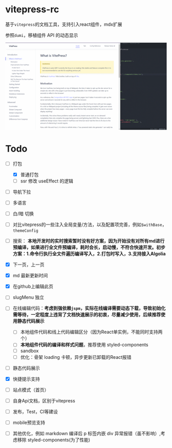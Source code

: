 # vitepress-rc
基于`vitepress`的文档工具，支持引入react组件，mdx扩展

参照`dumi`，移植组件 API 的动态显示 

![demo](demo.gif)

# Todo

- [ ] 打包
	- [x] 普通打包
	- [ ] ssr 修改 useEffect 的逻辑
- [ ] 导航下拉
- [ ] 多语言
- [ ] 白/暗 切换
- [ ] 对比vitepress的一些注入全局变量/方法，以及配置项完善，例如`$withBase`，`themeConfig`
- [ ] 搜索： **本地开发时的实时搜索暂时没有好方案，因为开始没有对所有md进行预编译，如果进行全文件预编译，耗时会长，启动慢，不符合快速开发。初步方案：1.命令行执行全文件遍历编译写入，2.打包时写入，3.支持接入Algolia**
- [x] 下一页，上一页
- [x] md 最新更新时间
- [x] 在github上编辑此页
- [ ] slugMenu 独立
- [ ] 在线编辑代码：**考虑到强依赖`jspm`，实际在线编译需要动态下载，导致初始化需等待，一定程度上违背了文档快速展示的初衷，尽量减少使用，后续推荐使用静态代码展示**
	- [ ] 本地组件代码和线上代码编辑区分（因为React单实例，不能同时支持两个）
	- [ ] **本地组件代码的编译和样式问题**，推荐使用 styled-components
	- [ ] sandbox
	- [ ] 优化：骨架 loading 卡顿，异步更新已卸载的React报错
- [ ] 静态代码展示
- [x] 快捷提示支持
- [ ] 站点模式（首页）
- [ ] 自身Api文档，区别于vitepress
- [ ] 发布，Test，CI等建设
- [ ] mobile预览支持
- [ ] 其他优化，例如 markdown 编译后 p 标签内嵌 div 异常报错（虽不影响）,考虑移除 styled-components(为了性能)


